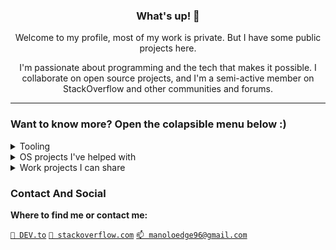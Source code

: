 <div align="center">
  <h3>What's up! 👋</h3>
  <p>Welcome to my profile, most of my work is private. But I have some public projects here.</p>
  <p>I'm passionate about programming and the tech that makes it possible. I collaborate on open source projects, and I'm a semi-active member on StackOverflow and other communities and forums. </p>
</div>

****

### Want to know more? Open the colapsible menu below :)

<details>
  <summary>Tooling</summary>
<code><img height="20" src="https://raw.githubusercontent.com/github/explore/80688e429a7d4ef2fca1e82350fe8e3517d3494d/topics/javascript/javascript.png"></code>
<code><img height="20" src="https://raw.githubusercontent.com/github/explore/80688e429a7d4ef2fca1e82350fe8e3517d3494d/topics/typescript/typescript.png"></code>
<code><img height="20" src="https://raw.githubusercontent.com/github/explore/80688e429a7d4ef2fca1e82350fe8e3517d3494d/topics/dart/dart.png"></code>
<code><img height="20" src="https://raw.githubusercontent.com/github/explore/cebd63002168a05a6a642f309227eefeccd92950/topics/flutter/flutter.png"></code>
<code><img height="20" src="https://raw.githubusercontent.com/github/explore/80688e429a7d4ef2fca1e82350fe8e3517d3494d/topics/angular/angular.png"></code>
<code><img height="20" src="https://api-platform.com/static/74e20e175f4d908bbc0f1e2af28d3d66/Logo_Circle%20webby%20blue.svg"></code>
</details>

<details>
  <summary>OS projects I've helped with</summary>
  
[![ReadMe Card](https://github-readme-stats.vercel.app/api/pin/?username=simonbengtsson&repo=AirDash)](https://github.com/simonbengtsson/airdash)
[![ReadMe Card](https://github-readme-stats.vercel.app/api/pin/?username=loggin-js&repo=loggin-js)](https://github.com/loggin-js/loggin-js)
  
</details>

<details>
  <summary>Work projects I can share</summary>

<a href="https://rec.barcelona/"><img height="50" src="https://rec.barcelona/wp-content/uploads/2018/03/Logo_1200_rec_moneda-600x240.png"></a>
<a href="https://www.linkedin.com/company/sindicatorobot-org/"><img height="50" src="https://github.com/nombrekeff/resources/blob/master/0.jpeg?raw=true"></a>
<a href="https://www.linkedin.com/company/chip-chap"><img height="50" src="https://github.com/nombrekeff/resources/blob/master/chip-chap.png?raw=true"></a>

</details>

### Contact And Social
**Where to find me or contact me:**  

[`🔭 DEV.to`](https://dev.to/nombrekeff)
[`🔭 stackoverflow.com`](https://stackoverflow.com/users/5900163/keff)
[`📫 manoloedge96@gmail.com`](mailto:manoloedge96@gmail.com)



